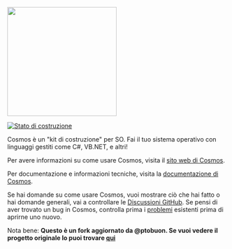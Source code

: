 <img src="https://raw.githubusercontent.com/CosmosOSIT/Cosmos/master/cosmos.png" width="250"></img>

[![Stato di costruzione](https://ci.appveyor.com/api/projects/status/34f25hon5cjb94qi?svg=true)](https://ci.appveyor.com/project/PtoBuon/cosmos-5hekg)

Cosmos è un "kit di costruzione" per SO. Fai il tuo sistema operativo con linguaggi gestiti come C#, VB.NET, e altri!

Per avere informazioni su come usare Cosmos, visita il [sito web di Cosmos](http://www.gocosmos.org).

Per documentazione e informazioni tecniche, visita la [documentazione di Cosmos](https://cosmososit.github.io).

Se hai domande su come usare Cosmos, vuoi mostrare ciò che hai fatto o hai domande generali, vai a controllare le [Discussioni GitHub](https://github.com/CosmosOSit/Cosmos/discussions). Se pensi di aver trovato un bug in Cosmos, controlla prima i [problemi](https://github.com/CosmosOSit/Cosmos/issues) esistenti prima di aprirne uno nuovo.

Nota bene: **Questo è un fork aggiornato da @ptobuon. Se vuoi vedere il progetto originale lo puoi trovare [qui](https://github.com/CosmosOS/Cosmos)**
